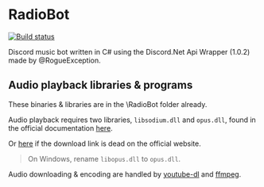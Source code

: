# RadioBot

[![Build status](https://ci.appveyor.com/api/projects/status/ornlq9rscs71pw8t?svg=true)](https://ci.appveyor.com/project/Flysenberg/radiobot)

Discord music bot written in C# using the Discord.Net Api Wrapper (1.0.2) made by @RogueException.

## Audio playback libraries & programs

These binaries & libraries are in the \RadioBot folder already.

Audio playback requires two libraries, `libsodium.dll` and `opus.dll`, found in the official documentation [here](https://discord.foxbot.me/docs/guides/voice/sending-voice.html#installing).

Or [here](https://dsharpplus.github.io/natives/index.html) if the download link is dead on the official website.

> On Windows, rename `libopus.dll` to `opus.dll`.

Audio downloading & encoding are handled by [youtube-dl](https://rg3.github.io/youtube-dl/) and [ffmpeg](https://www.ffmpeg.org/).
